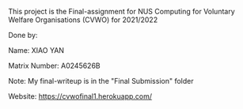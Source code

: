 This project is the Final-assignment for NUS Computing for Voluntary Welfare Organisations (CVWO) for 2021/2022

Done by:

Name: XIAO YAN

Matrix Number: A0245626B

Note: My final-writeup is in the "Final Submission" folder

Website: https://cvwofinal1.herokuapp.com/

